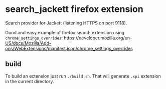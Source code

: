 # search_jackett firefox extension
Search provider for Jackett (listening HTTPS on port 9118).


Good and easy example of firefox search extension using `chrome_settings_overrides`: https://developer.mozilla.org/en-US/docs/Mozilla/Add-ons/WebExtensions/manifest.json/chrome_settings_overrides


## build

To build an extension just run `./build.sh`. That will generate `.xpi` extension in the current directory.
